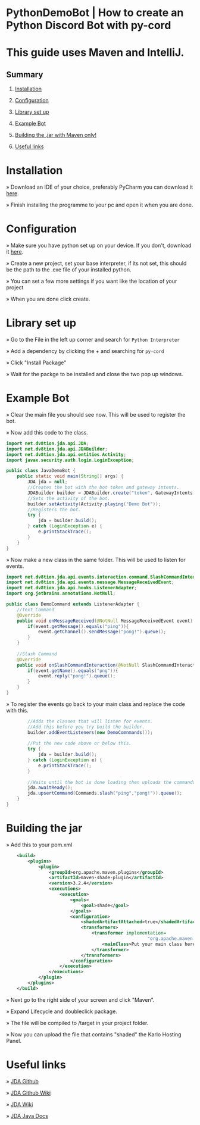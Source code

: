 # PythonDemoBot | How to create an Python Discord Bot with py-cord 
# This guide uses Maven and IntelliJ.
<h2>Summary</h2>

1. [Installation](#installation)

2. [Configuration](#configuration)

3. [Library set up](#library-set-up)

4. [Example Bot](#example-bot)

5. [Building the .jar with Maven only!](#building-the-jar)

6. [Useful links](#useful-links)


# Installation

» Download an IDE of your choice, preferably PyCharm you can download it [here](https://www.jetbrains.com/de-de/pycharm/download/).

» Finish installing the programme to your pc and open it when you are done.

# Configuration

» Make sure you have python set up on your device. If you don't, download it [here](https://www.python.org/downloads/).

» Create a new project, set your base interpreter, if its not set, this should be the path to the .exe file of your installed python.

» You can set a few more settings if you want like the location of your project

» When you are done click create. 

# Library set up

» Go to the File in the left up corner and search for ```Python Interpreter```

» Add a dependency by clicking the + and searching for ```py-cord```

» Click "Install Package"

» Wait for the packge to be installed and close the two pop up windows.

# Example Bot

» Clear the main file you should see now. This will be used to register the bot.


» Now add this code to the class.
```java
import net.dv8tion.jda.api.JDA;
import net.dv8tion.jda.api.JDABuilder;
import net.dv8tion.jda.api.entities.Activity;
import javax.security.auth.login.LoginException;

public class JavaDemoBot {
    public static void main(String[] args) {
        JDA jda = null;
        //Creates the bot with the bot token and gateway intents.
        JDABuilder builder = JDABuilder.create("token", GatewayIntents);
        //Sets the activity of the bot.
        builder.setActivity(Activity.playing("Demo Bot"));
        //Registers the bot. 
        try {
            jda = builder.build();
        } catch (LoginException e) {
            e.printStackTrace();
        }
    }
}
```
» Now make a new class in the same folder. This will be used to listen for events.
```java
import net.dv8tion.jda.api.events.interaction.command.SlashCommandInteractionEvent;
import net.dv8tion.jda.api.events.message.MessageReceivedEvent;
import net.dv8tion.jda.api.hooks.ListenerAdapter;
import org.jetbrains.annotations.NotNull;

public class DemoCommand extends ListenerAdapter {
    //Text Command
    @Override
    public void onMessageReceived(@NotNull MessageReceivedEvent event) {
        if(event.getMessage().equals("ping")){
            event.getChannel().sendMessage("pong!").queue();
        }
    }
    
    //Slash Command
    @Override
    public void onSlashCommandInteraction(@NotNull SlashCommandInteractionEvent event) {
        if(event.getName().equals("png")){
            event.reply("pong!").queue();
        }
    }
}
```
» To register the events go back to your main class and replace the code with this.
```java
        //Adds the classes that will listen for events.
        //Add this before you try build the builder.
        builder.addEventListeners(new DemoComnmands());
        
        //Put the new code above or below this.
        try {
            jda = builder.build();
        } catch (LoginException e) {
            e.printStackTrace();
        }
        
        //Waits until the bot is done loading then uploads the commands.
        jda.awaitReady();
        jda.upsertCommand(Commands.slash("ping","pong!")).queue();
    }
}
```
# Building the jar

» Add this to your pom.xml
```xml
    <build>
        <plugins>
            <plugin>
                <groupId>org.apache.maven.plugins</groupId>
                <artifactId>maven-shade-plugin</artifactId>
                <version>3.2.4</version>
                <executions>
                    <execution>
                        <goals>
                            <goal>shade</goal>
                        </goals>
                        <configuration>
                            <shadedArtifactAttached>true</shadedArtifactAttached>
                            <transformers>
                                <transformer implementation=
                                                     "org.apache.maven.plugins.shade.resource.ManifestResourceTransformer">
                                    <mainClass>Put your main class here e.g JavaDemoBot</mainClass>
                                </transformer>
                            </transformers>
                        </configuration>
                    </execution>
                </executions>
            </plugin>
        </plugins>
    </build>
```

» Next go to the right side of your screen and click "Maven".

» Expand Lifecycle and doubleclick package.

» The file will be compiled to /target in your project folder.

» Now you can upload the file that contains "shaded" the Karlo Hosting Panel.

# Useful links
» [JDA Github](https://github.com/DV8FromTheWorld/JDA)

» [JDA Github Wiki](https://github.com/DV8FromTheWorld/JDA/wiki)
 
» [JDA Wiki](https://jda.wiki/introduction/jda/)
 
» [JDA Java Docs](https://ci.dv8tion.net/job/JDA5/javadoc/)
